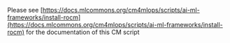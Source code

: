 Please see [https://docs.mlcommons.org/cm4mlops/scripts/ai-ml-frameworks/install-rocm](https://docs.mlcommons.org/cm4mlops/scripts/ai-ml-frameworks/install-rocm) for the documentation of this CM script
